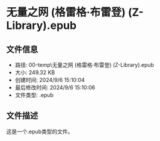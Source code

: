 ﻿# 无量之网 (格雷格·布雷登) (Z-Library).epub

## 文件信息
- 路径: 00-temp\无量之网 (格雷格·布雷登) (Z-Library).epub
- 大小: 249.32 KB
- 创建时间: 2024/9/6 15:10:04
- 最后修改时间: 2024/9/6 15:10:06
- 文件类型: .epub

## 文件描述
这是一个.epub类型的文件。

